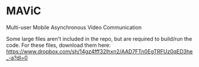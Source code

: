 # MAViC
 Multi-user Mobile Asynchronous Video Communication
 
 Some large files aren't included in the repo, but are required to build/run the code. For these files, download them here: https://www.dropbox.com/sh/14gz4fff32lhxn2/AAD7FTn0EgTRFUz0qED3he_-a?dl=0
